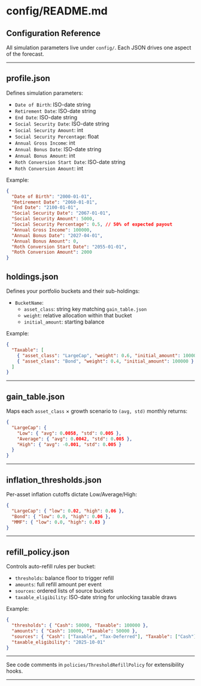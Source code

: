 # config/README.md

## Configuration Reference

All simulation parameters live under `config/`. Each JSON drives one aspect of the forecast.

---

## profile.json

Defines simulation parameters:

- `Date of Birth`: ISO-date string
- `Retirement Date`: ISO-date string
- `End Date`: ISO-date string
- `Social Security Date`: ISO-date string
- `Social Security Amount`: int
- `Social Security Percentage`: float
- `Annual Gross Income`: int
- `Annual Bonus Date`: ISO-date string
- `Annual Bonus Amount`: int
- `Roth Conversion Start Date`: ISO-date string
- `Roth Conversion Amount`: int

Example:

```json
{
  "Date of Birth": "2000-01-01",
  "Retirement Date": "2060-01-01",
  "End Date": "2100-01-01",
  "Social Security Date": "2067-01-01",
  "Social Security Amount": 5000,
  "Social Security Percentage": 0.5, // 50% of expected payout
  "Annual Gross Income": 100000,
  "Annual Bonus Date": "2027-04-01",
  "Annual Bonus Amount": 0,
  "Roth Conversion Start Date": "2055-01-01",
  "Roth Conversion Amount": 2000
}
```

## holdings.json

Defines your portfolio buckets and their sub-holdings:

- `BucketName`:
  - `asset_class`: string key matching `gain_table.json`
  - `weight`: relative allocation within that bucket
  - `initial_amount`: starting balance

Example:

```json
{
  "Taxable": [
    { "asset_class": "LargeCap", "weight": 0.6, "initial_amount": 100000 },
    { "asset_class": "Bond", "weight": 0.4, "initial_amount": 100000 }
  ]
}
```

---

## gain_table.json

Maps each `asset_class` × growth scenario to `(avg, std)` monthly returns:

```json
{
  "LargeCap": {
    "Low": { "avg": 0.0058, "std": 0.005 },
    "Average": { "avg": 0.0042, "std": 0.005 },
    "High": { "avg": -0.001, "std": 0.005 }
  }
}
```

---

## inflation_thresholds.json

Per-asset inflation cutoffs dictate Low/Average/High:

```json
{
  "LargeCap": { "low": 0.02, "high": 0.06 },
  "Bond": { "low": 0.0, "high": 0.06 },
  "MMF": { "low": 0.0, "high": 0.03 }
}
```

---

## refill_policy.json

Controls auto-refill rules per bucket:

- `thresholds`: balance floor to trigger refill
- `amounts`: full refill amount per event
- `sources`: ordered lists of source buckets
- `taxable_eligibility`: ISO-date string for unlocking taxable draws

Example:

```json
{
  "thresholds": { "Cash": 50000, "Taxable": 100000 },
  "amounts": { "Cash": 10000, "Taxable": 50000 },
  "sources": { "Cash": ["Taxable", "Tax-Deferred"], "Taxable": ["Cash"] },
  "taxable_eligibility": "2025-10-01"
}
```

---

See code comments in `policies/ThresholdRefillPolicy` for extensibility hooks.

---
